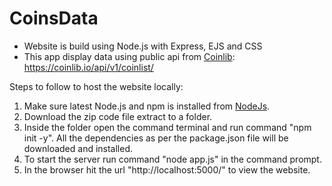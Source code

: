 # CoinsData

- Website is build using Node.js with Express, EJS and CSS
- This app display data using public api from [Coinlib](https://coinlib.io/apidocs): https://coinlib.io/api/v1/coinlist/


Steps to follow to host the website locally: 

1. Make sure latest Node.js and npm is installed from [NodeJs](https://nodejs.org/en/download/).
2. Download the zip code file extract to a folder.
3. Inside the folder open the command terminal and run command "npm init -y". All the dependencies as per the package.json file will be downloaded and installed.
4. To start the server run command "node app.js" in the command prompt.
5. In the browser hit the url "http://localhost:5000/" to view the website.
